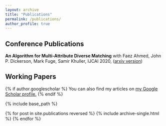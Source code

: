 ```yaml
---
layout: archive
title: "Publications"
permalink: /publications/
author_profile: true
---
```

## Conference Publications
**An Algorithm for Multi-Attribute Diverse Matching** with Faez Ahmed, John P. Dickerson, Mark Fuge, Samir Khuller, IJCAI 2020, ([arxiv version](https://arxiv.org/abs/1909.03350))

## Working Papers

{% if author.googlescholar %}
  You can also find my articles on <u><a href="{{author.googlescholar}}">my Google Scholar profile</a>.</u>
{% endif %}

{% include base_path %}

{% for post in site.publications reversed %}
  {% include archive-single.html %}
{% endfor %}

